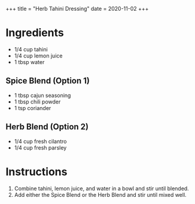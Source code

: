 +++
title = "Herb Tahini Dressing"
date = 2020-11-02
+++
# Ingredients

-   1/4 cup tahini
-   1/4 cup lemon juice
-   1 tbsp water

## Spice Blend (Option 1)

-   1 tbsp cajun seasoning
-   1 tbsp chili powder
-   1 tsp coriander

## Herb Blend (Option 2)

-   1/4 cup fresh cilantro
-   1/4 cup fresh parsley

# Instructions

1. Combine tahini, lemon juice, and water in a bowl and stir until blended.
2. Add either the Spice Blend or the Herb Blend and stir until mixed well.
